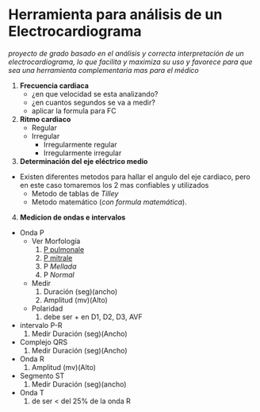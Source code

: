 # **Herramienta para análisis de un Electrocardiograma**
*proyecto de grado basado en el análisis y correcta interpretación de un electrocardiograma, lo que facilita y maximiza su uso y favorece para que sea una herramienta complementaria mas para el médico*

1. **Frecuencia cardiaca**
    * ¿en que velocidad se esta analizando?
    * ¿en cuantos segundos se va a medir?
    * aplicar la formula para FC
2. **Ritmo cardiaco**
    * Regular
    * Irregular
        * Irregularmente regular
        * Irregularmente irregular
3. **Determinación del eje eléctrico medio**
* Existen diferentes metodos para hallar el angulo del eje cardiaco, pero en este caso tomaremos los 2 mas confiables y utilizados
    * Metodo de tablas de _Tilley_
    * Metodo matemático (_con formula matemática_).
4. **Medicion de ondas e intervalos**
* Onda P
    * Ver Morfología
        1. [P pulmonale](/imagenes/ondappulmonale.PNG)
        2. [P mitrale](/imagenes/ondapmitrale.PNG)
        3. P _Mellada_
        4. P _Normal_
    * Medir
        1. Duración (seg)(ancho)
        2. Amplitud (mv)(Alto)
    *  Polaridad
        1. debe ser + en D1, D2, D3, AVF
* intervalo P-R
    1. Medir Duración (seg)(Ancho)
* Complejo QRS 
    1. Medir Duración (seg)(Ancho)
* Onda R
    1. Amplitud (mv)(Alto)
* Segmento ST 
    1. Medir Duración (seg)(ancho)
* Onda T
    1. de ser < del 25% de la onda R
